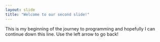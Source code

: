 ```yaml
---
layout: slide
title: "Welcome to our second slide!"
---
```

This is my beginning of the journey to programming and hopefully I can continue down this line.
Use the left arrow to go back!
